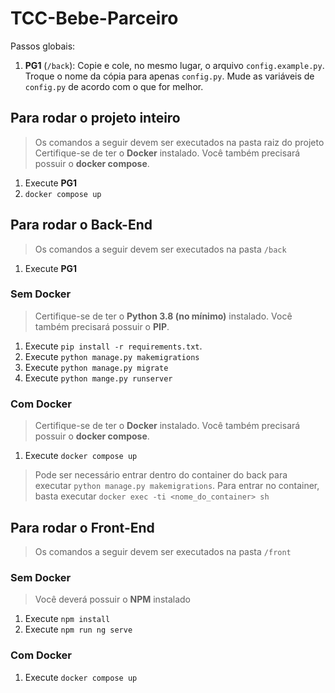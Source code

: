 # TCC-Bebe-Parceiro
Passos globais:
1. **PG1** (`/back`): Copie e cole, no mesmo lugar, o arquivo `config.example.py`. Troque o nome da cópia para apenas `config.py`.
Mude as variáveis de `config.py` de acordo com o que for melhor.

## Para rodar o projeto inteiro 
> Os comandos a seguir devem ser executados na pasta raiz do projeto   
> Certifique-se de ter o **Docker** instalado. Você também precisará possuir o **docker compose**.
1. Execute **PG1** 
2. `docker compose up`

## Para rodar o Back-End
> Os comandos a seguir devem ser executados na pasta `/back`

1. Execute **PG1**

### Sem Docker
> Certifique-se de ter o **Python 3.8 (no mínimo)** instalado. Você também precisará possuir o **PIP**.
1. Execute `pip install -r requirements.txt`.
2. Execute `python manage.py makemigrations`
3. Execute `python manage.py migrate`
4. Execute `python mange.py runserver`


### Com Docker
> Certifique-se de ter o **Docker** instalado. Você também precisará possuir o **docker compose**.
1. Execute `docker compose up`

> Pode ser necessário entrar dentro do container do back para executar `python manage.py makemigrations`. Para entrar no container, basta executar `docker exec -ti <nome_do_container> sh`


## Para rodar o Front-End
> Os comandos a seguir devem ser executados na pasta `/front`

### Sem Docker
> Você deverá possuir o **NPM** instalado
1. Execute `npm install`
2. Execute `npm run ng serve`

### Com Docker
1. Execute `docker compose up`